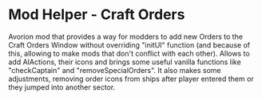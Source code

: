 # Mod Helper - Craft Orders
Avorion mod that provides a way for modders to add new Orders to the Craft Orders Window without overriding "initUI" function (and because of this, allowing to make mods that don't conflict with each other).
Allows to add AIActions, their icons and brings some useful vanilla functions like "checkCaptain" and "removeSpecialOrders".
It also makes some adjustments, removing order icons from ships after player entered them or they jumped into another sector.